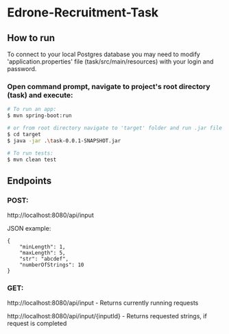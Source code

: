 # Edrone-Recruitment-Task

## How to run

To connect to your local Postgres database you may need to modify 'application.properties' file (task/src/main/resources) with your login and password.

### Open command prompt, navigate to project's root directory (task) and execute:

```bash
# To run an app:
$ mvn spring-boot:run

# or from root directory navigate to 'target' folder and run .jar file
$ cd target
$ java -jar .\task-0.0.1-SNAPSHOT.jar

# To run tests:
$ mvn clean test
```

## Endpoints

### POST:

http://localhost:8080/api/input


JSON example:
```
{
    "minLength": 1,
    "maxLength": 5,
    "str": "abcdef",
    "numberOfStrings": 10
}
```

### GET:

http://localhost:8080/api/input - Returns currently running requests

http://localhost:8080/api/input/{inputId} - Returns requested strings, if request is completed


